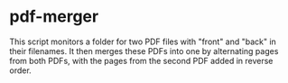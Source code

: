 # pdf-merger
This script monitors a folder for two PDF files with "front" and "back" in their filenames. It then merges these PDFs into one by alternating pages from both PDFs, with the pages from the second PDF added in reverse order.
